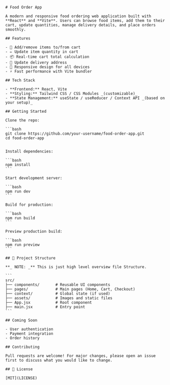 ````
# Food Order App

A modern and responsive food ordering web application built with **React** and **Vite**. Users can browse food items, add them to their cart, update quantities, manage delivery details, and place orders smoothly.

## Features

- 🛒 Add/remove items to/from cart
- ✏️ Update item quantity in cart
- 📦 Real-time cart total calculation
- 🧭 Update delivery address
- 📲 Responsive design for all devices
- ⚡ Fast performance with Vite bundler

## Tech Stack

- **Frontend:** React, Vite
- **Styling:** Tailwind CSS / CSS Modules _(customizable)_
- **State Management:** useState / useReducer / Context API _(based on your setup)_

## Getting Started

Clone the repo:

```bash
git clone https://github.com/your-username/food-order-app.git
cd food-order-app
````

````

Install dependencies:

```bash
npm install
```

Start development server:

```bash
npm run dev
```

Build for production:

```bash
npm run build
```

Preview production build:

```bash
npm run preview
```

## 📁 Project Structure

**_ NOTE: _** This is just high level overview file Structure.

```
src/
├── components/       # Reusable UI components
├── pages/            # Main pages (Home, Cart, Checkout)
├── context/          # Global state (if used)
├── assets/           # Images and static files
├── App.jsx           # Root component
├── main.jsx          # Entry point
```

## Coming Soon

- User authentication
- Payment integration
- Order history

## Contributing

Pull requests are welcome! For major changes, please open an issue first to discuss what you would like to change.

## 📄 License

[MIT](LICENSE)
````

